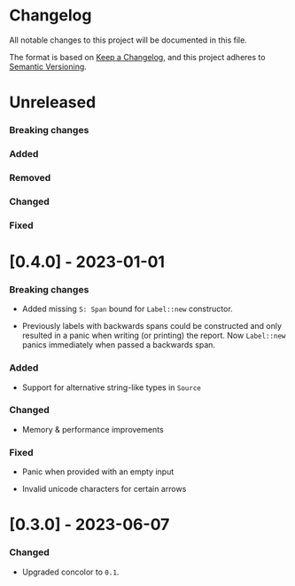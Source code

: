 # Changelog

All notable changes to this project will be documented in this file.

The format is based on [Keep a Changelog](https://keepachangelog.com/en/1.0.0/),
and this project adheres to [Semantic Versioning](https://semver.org/spec/v2.0.0.html).

# Unreleased

### Breaking changes

### Added

### Removed

### Changed

### Fixed

# [0.4.0] - 2023-01-01

### Breaking changes

- Added missing `S: Span` bound for `Label::new` constructor.

- Previously labels with backwards spans could be constructed and
  only resulted in a panic when writing (or printing) the report.
  Now `Label::new` panics immediately when passed a backwards span.

### Added

- Support for alternative string-like types in `Source`

### Changed

- Memory & performance improvements

### Fixed

- Panic when provided with an empty input

- Invalid unicode characters for certain arrows

# [0.3.0] - 2023-06-07

### Changed

- Upgraded concolor to `0.1`.
